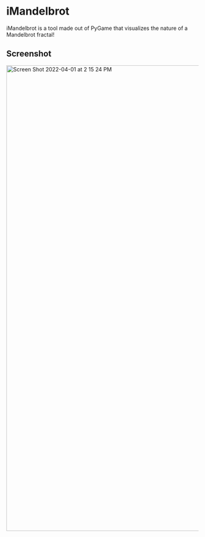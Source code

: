 # iMandelbrot
iMandelbrot is a tool made out of PyGame that visualizes the nature of a Mandelbrot fractal!

## Screenshot

<img width="1221" alt="Screen Shot 2022-04-01 at 2 15 24 PM" src="https://user-images.githubusercontent.com/35755386/161319779-1b2c7672-d808-4f66-a483-b41a04497bd1.png">
